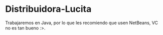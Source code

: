 # Distribuidora-Lucita
Trabajaremos en Java, por lo que les recomiendo que usen NetBeans, VC no es tan bueno :>.

